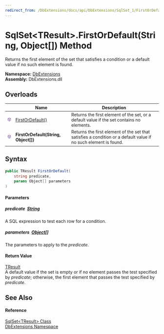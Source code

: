 ```yaml
---
redirect_from: /DbExtensions/docs/api/DbExtensions/SqlSet_1/FirstOrDefault_1.html
---
```


SqlSet&lt;TResult>.FirstOrDefault(String, Object[]) Method
==========================================================
Returns the first element of the set that satisfies a condition or a default value if no such element is found.
  
**Namespace:** [DbExtensions][1]  
**Assembly:** DbExtensions.dll

Overloads
---------

|                  | Name                                 | Description                                                                                                     |
| ---------------- | ------------------------------------ | --------------------------------------------------------------------------------------------------------------- |
| ![Public method] | [FirstOrDefault()][2]                | Returns the first element of the set, or a default value if the set contains no elements.                       |
| ![Public method] | **FirstOrDefault(String, Object[])** | Returns the first element of the set that satisfies a condition or a default value if no such element is found. |


Syntax
------

```csharp
public TResult FirstOrDefault(
	string predicate,
	params Object[] parameters
)
```

#### Parameters

##### *predicate*  [String][3]
A SQL expression to test each row for a condition.

##### *parameters*  [Object][4][]
The parameters to apply to the *predicate*.

#### Return Value
[TResult][5]  
 A default value if the set is empty or if no element passes the test specified by *predicate*; otherwise, the first element that passes the test specified by *predicate*.

See Also
--------

#### Reference
[SqlSet&lt;TResult> Class][5]  
[DbExtensions Namespace][1]  

[1]: ../README.md
[2]: FirstOrDefault.md
[3]: https://learn.microsoft.com/dotnet/api/system.string
[4]: https://learn.microsoft.com/dotnet/api/system.object
[5]: README.md
[Public method]: ../../icons/pubmethod.svg "Public method"
